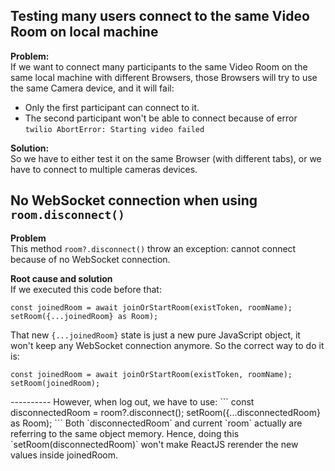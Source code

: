 ## Testing many users connect to the same Video Room on local machine <br/>
__Problem:__ <br/>
If we want to connect many participants to the same Video Room on the same local machine with different Browsers,
those Browsers will try to use the same Camera device, and it will fail:
- Only the first participant can connect to it.
- The second participant won't be able to connect because of error `twilio AbortError: Starting video failed`

__Solution:__ <br/>
So we have to either test it on the same Browser (with different tabs), or we have to connect to multiple cameras devices. 

## No WebSocket connection when using `room.disconnect()`
__Problem__ <br/>
This method `room?.disconnect()` throw an exception: cannot connect because of no WebSocket connection.

__Root cause and solution__ <br/>
If we executed this code before that: 
```
const joinedRoom = await joinOrStartRoom(existToken, roomName);
setRoom({...joinedRoom} as Room); 
```
That new `{...joinedRoom}` state is just a new pure JavaScript object, it won't keep any WebSocket connection anymore.
So the correct way to do it is:
```
const joinedRoom = await joinOrStartRoom(existToken, roomName);
setRoom(joinedRoom); 
```
<p/>
----------
However, when log out, we have to use:
``` 
    const disconnectedRoom = room?.disconnect();
    setRoom({...disconnectedRoom} as Room);
```
Both `disconnectedRoom` and current `room` actually are referring to the same object memory.
Hence, doing this `setRoom(disconnectedRoom)` won't make ReactJS rerender the new values inside joinedRoom.